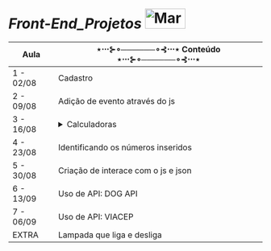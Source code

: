 # *Front-End_Projetos* <img src="https://pa1.aminoapps.com/6454/d70fe9741bdcd2bb96c9362818b1e190969d8908_hq.gif" alt="MarineGEO circle logo" style="height: 40px; width:80px;"/>


Aula       | ⋆⋅⋅⋅⊱∘──────∘⊰⋅⋅⋅⋆  Conteúdo  ⋆⋅⋅⋅⊱∘──────∘⊰⋅⋅⋅⋆
---------  | ------
 1 - 02/08 | Cadastro
 2 - 09/08 | Adição de evento através do js
 3 - 16/08 | <details><summary>Calculadoras</summary>![capa](https://github.com/Paivaas/Front-End/assets/123731976/e19c456d-6493-44d3-a96c-cd981337a04c) </details>
 4 - 23/08 | Identificando os números inseridos
 5 - 30/08 | Criação de interace com o js e json
 6 - 13/09 | Uso de API: DOG API
 7 - 06/09 | Uso de API: VIACEP
 EXTRA     | Lampada que liga e desliga



